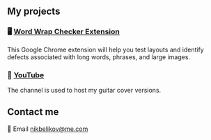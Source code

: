 ## My projects

### 🖥 [Word Wrap Checker Extension](https://chrome.google.com/webstore/detail/floc/gjkiifeaanbafelffgfpdkhbcekmlcad?utm_source=chrome-ntp-icon)

This Google Chrome extension will help you test layouts and identify defects associated with long words, phrases, and large images.

### 🎥 [YouTube](https://www.youtube.com/@nikbelikov)

The channel is used to host my guitar cover versions.

## Contact me

📩 Email [nikbelikov@me.com](mailto:nikbelikov@me.com)
